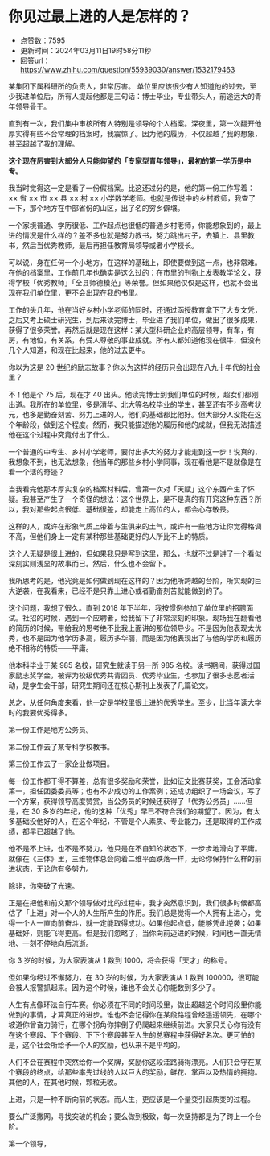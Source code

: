 # 你见过最上进的人是怎样的？
- 点赞数：7595
- 更新时间：2024年03月11日19时58分11秒
- 回答url：https://www.zhihu.com/question/55939030/answer/1532179463
<body>
 <p>某集团下属科研所的负责人<span><span>，</span></span>非常厉害<span><span>。</span></span> 单位里应该很少有人知道他的过去<span><span>，</span></span>至少我进单位后<span><span>，</span></span>所有人提起他都是三句话<span><span>：</span></span>博士毕业<span><span>，</span></span>专业带头人<span><span>，</span></span>前途远大的青年领导骨干<span><span>。</span></span></p>
 <p>直到有一次<span><span>，</span></span>我们集中审核所有人特别是领导的个人档案<span><span>。</span></span>深夜里<span><span>，</span></span>第一次翻开他厚实得有些不合常理的档案时<span><span>，</span></span>我震惊了<span><span>。</span></span>因为他的履历<span><span>，</span></span>不仅超越了我的想象<span><span>，</span></span>甚至超越了我的理解<span><span>。</span></span></p>
 <p><strong>这个现在厉害到大部分人只能仰望的<span><span>「</span></span>专家型青年领导<span><span>」</span></span><span><span>，</span></span>最初的第一学历是中专<span><span>。</span></span> </strong></p>
 <p>我当时觉得这一定是看了一份假档案<span><span>。</span></span>比这还过分的是<span><span>，</span></span>他的第一份工作写着<span><span>：</span></span>×× 省 ×× 市 ×× 县 ×× 村 ×× 小学数学老师<span><span>。</span></span>也就是传说中的乡村教师<span><span>，</span></span>我查了一下<span><span>，</span></span>那个地方在中部省份的山区<span><span>，</span></span>出了名的穷乡僻壤<span><span>。</span></span></p>
 <p>一个家境普通<span><span>、</span></span>学历很低<span><span>、</span></span>工作起点也很低的普通乡村老师<span><span>，</span></span>你能想象到的<span><span>，</span></span>最上进的情况是什么样的<span><span>？</span></span>差不多也就是努力教书<span><span>，</span></span>努力跳出村子<span><span>，</span></span>去镇上<span><span>、</span></span>县里教书<span><span>，</span></span>然后当优秀教师<span><span>，</span></span>最后再担任教育局领导或者小学校长<span><span>。</span></span></p>
 <p>可以说<span><span>，</span></span>身在任何一个小地方<span><span>，</span></span>在这样的基础上<span><span>，</span></span>即使要做到这一点<span><span>，</span></span>也非常难<span><span>。</span></span>在他的档案里<span><span>，</span></span>工作前几年也确实是这么过的<span><span>：</span></span>在市里的刊物上发表教学论文<span><span>，</span></span>获得学校<span><span>「</span></span>优秀教师<span><span>」</span></span><span><span>「</span></span>全县师德模范<span><span>」</span></span>等荣誉<span><span>。</span></span>但如果他仅仅是这样<span><span>，</span></span>也就不会出现在我们单位里<span><span>，</span></span>更不会出现在我的书里<span><span>。</span></span></p>
 <p>工作的头几年<span><span>，</span></span>他在当好乡村小学老师的同时<span><span>，</span></span>还通过函授教育拿下了大专文凭<span><span>，</span></span>之后又考上硕士研究生<span><span>，</span></span>到后来读完博士<span><span>，</span></span>毕业进了我们单位<span><span>，</span></span>做出了很多成果<span><span>，</span></span>获得了很多荣誉<span><span>。</span></span>再然后就是现在这样<span><span>：</span></span>某大型科研企业的高层领导<span><span>，</span></span>有车<span><span>，</span></span>有房<span><span>，</span></span>有地位<span><span>，</span></span>有关系<span><span>，</span></span>有受人尊敬的事业成就<span><span>。</span></span>所有人都知道他现在很牛<span><span>，</span></span>但没有几个人知道<span><span>，</span></span>和现在比起来<span><span>，</span></span>他的过去更牛<span><span>。</span></span></p>
 <p>你以为这是 20 世纪的励志故事<span><span>？</span></span>你以为这样的经历只会出现在八九十年代的社会里<span><span>？</span></span></p>
 <p>不<span><span>！</span></span>他是个 75 后<span><span>，</span></span>现在才 40 出头<span><span>。</span></span>他读完博士到我们单位的时候<span><span>，</span></span>超女们都刚出道<span><span>。</span></span>我所在的单位里<span><span>，</span></span>多是清华<span><span>、</span></span>北大等名校毕业的学生<span><span>，</span></span>甚至还有不少高考状元<span><span>，</span></span>也多是勤奋刻苦<span><span>、</span></span>努力上进的人<span><span>，</span></span>他们的基础都比他好<span><span>。</span></span>但大部分人没能在这个年龄段<span><span>，</span></span>做到这个程度<span><span>。</span></span>然而<span><span>，</span></span>我只能描述他的履历和他的成就<span><span>，</span></span>但我无法描述他在这个过程中究竟付出了什么<span><span>。</span></span></p>
 <p>一个普通的中专生<span><span>、</span></span>乡村小学老师<span><span>，</span></span>要付出多大的努力才能走到这一步<span><span>！</span></span>说真的<span><span>，</span></span>我想象不到<span><span>，</span></span>也无法想象<span><span>，</span></span>他当年的那些乡村小学同事<span><span>，</span></span>现在看他是不是就像是在看一个活的奇迹<span><span>？</span></span></p>
 <p>当我看完他那本厚实复杂的档案材料后<span><span>，</span></span>曾第一次对<span><span>「</span></span>天赋<span><span>」</span></span>这个东西产生了怀疑<span><span>。</span></span>我甚至产生了一个奇怪的想法<span><span>：</span></span>这个世界上<span><span>，</span></span>是不是真的有开窍这种东西<span><span>？</span></span>所以<span><span>，</span></span>我对那些起点很低<span><span>、</span></span>基础很差<span><span>，</span></span>却能走上高位的人<span><span>，</span></span>都会心存敬畏<span><span>。</span></span></p>
 <p>这样的人<span><span>，</span></span>或许在形象气质上带着与生俱来的土气<span><span>，</span></span>或许有一些地方让你觉得格调不高<span><span>，</span></span>但他们身上一定有某种那些基础更好的人所比不上的特质<span><span>。</span></span></p>
 <p>这个人无疑是很上进的<span><span>，</span></span>但如果我只是写到这里<span><span>，</span></span>那么<span><span>，</span></span>也就不过是讲了一个看似深刻实则浅显的故事而已<span><span>。</span></span>然后<span><span>，</span></span>什么也不会留下<span><span>。</span></span></p>
 <p>我所思考的是<span><span>，</span></span>他究竟是如何做到现在这样的<span><span>？</span></span>因为他所跨越的台阶<span><span>，</span></span>所实现的巨大逆袭<span><span>，</span></span>在我看来<span><span>，</span></span>已经不是只靠上进心或者勤奋刻苦就能做到的了<span><span>。</span></span></p>
 <p>这个问题<span><span>，</span></span>我想了很久<span><span>。</span></span>直到 2018 年下半年<span><span>，</span></span>我按惯例参加了单位里的招聘面试<span><span>。</span></span>社招的时候<span><span>，</span></span>遇到一个应聘者<span><span>，</span></span>给我留下了非常深刻的印象<span><span>。</span></span>现场我在翻看他的简历的时候<span><span>，</span></span>带给我的思考绝不比我上面讲的那位领导少<span><span>。</span></span>不是因为他表现太优秀<span><span>，</span></span>也不是因为他学历多高<span><span>，</span></span>履历多华丽<span><span>，</span></span>而是因为他表现出了与他的学历和履历绝不相称的特质——平庸<span><span>。</span></span></p>
 <p>他本科毕业于某 985 名校<span><span>，</span></span>研究生就读于另一所 985 名校<span><span>。</span></span>读书期间<span><span>，</span></span>获得过国家励志奖学金<span><span>，</span></span>被评为校级优秀共青团员<span><span>、</span></span>优秀毕业生<span><span>，</span></span>也参加了很多志愿者活动<span><span>，</span></span>是学生会干部<span><span>，</span></span>研究生期间还在核心期刊上发表了几篇论文<span><span>。</span></span></p>
 <p>总之<span><span>，</span></span>从任何角度来看<span><span>，</span></span>他一定是学校里很上进的优秀学生<span><span>。</span></span>至少<span><span>，</span></span>比当年读大学时的我要优秀得多<span><span>。</span></span></p>
 <p>第一份工作是地方公务员<span><span>。</span></span></p>
 <p>第二份工作去了某专科学校教书<span><span>。</span></span></p>
 <p>第三份工作去了一家企业做项目<span><span>。</span></span></p>
 <p>每一份工作都干得不算差<span><span>，</span></span>总有很多奖励和荣誉<span><span>，</span></span>比如征文比赛获奖<span><span>，</span></span>工会活动拿第一<span><span>，</span></span>担任团委委员等<span><span>；</span></span>也有不少成功的工作案例<span><span>；</span></span>还成功组织了一场会议<span><span>，</span></span>写了一个方案<span><span>，</span></span>获得领导高度赞赏<span><span>，</span></span>当公务员的时候还获得了<span><span>「</span></span>优秀公务员<span><span>」</span></span>……但是<span><span>，</span></span>在 30 多岁的年纪<span><span>，</span></span>他的这种<span><span>「</span></span>优秀<span><span>」</span></span>早已不符合我们的期望了<span><span>。</span></span>因为<span><span>，</span></span>有太多基础没他好的人<span><span>，</span></span>在这个年纪<span><span>，</span></span>不管是个人素质<span><span>、</span></span>专业能力<span><span>，</span></span>还是取得的工作成绩<span><span>，</span></span>都早已超越了他<span><span>。</span></span></p>
 <p>他不是不上进<span><span>，</span></span>也不是不努力<span><span>，</span></span>他只是在不自知的状态下<span><span>，</span></span>一步步地滑向了平庸<span><span>。</span></span>就像在<span><span>《</span></span>三体<span><span>》</span></span>里<span><span>，</span></span>三维物体总会向着二维平面跌落一样<span><span>，</span></span>无论你保持什么样的前进状态<span><span>，</span></span>无论你有多努力<span><span>。</span></span></p>
 <p>除非<span><span>，</span></span>你突破了光速<span><span>。</span></span></p>
 <p>正是在把他和前文那个领导做对比的过程中<span><span>，</span></span>我才突然意识到<span><span>，</span></span>我们很多时候都高估了<span><span>「</span></span>上进<span><span>」</span></span>对一个人的人生所产生的作用<span><span>。</span></span>我们总是觉得一个人拥有上进心<span><span>，</span></span>觉得一个人一直向前奋斗<span><span>，</span></span>就一定能取得成功<span><span>。</span></span>如果他起点低<span><span>，</span></span>能够凭此逆袭<span><span>；</span></span>如果基础好<span><span>，</span></span>则能飞得更高<span><span>。</span></span>但是我们忽略了<span><span>，</span></span>当你向前迈进的时候<span><span>，</span></span>时间也一直无情地<span><span>、</span></span>一刻不停地向后流逝<span><span>。</span></span></p>
 <p>你 3 岁的时候<span><span>，</span></span>为大家表演从 1 数到 1000<span><span>，</span></span>将会获得<span><span>「</span></span>天才<span><span>」</span></span>的称号<span><span>。</span></span></p>
 <p>但如果你经过不懈努力<span><span>，</span></span>在 30 岁的时候<span><span>，</span></span>为大家表演从 1 数到 100000<span><span>，</span></span>很可能会被人报警抓起来<span><span>。</span></span>因为这个时候<span><span>，</span></span>谁也不会关心你能数到多少了<span><span>。</span></span></p>
 <p>人生有点像环法自行车赛<span><span>。</span></span>你必须在不同的时间段里<span><span>，</span></span>做出超越这个时间段里你能做到的事情<span><span>，</span></span>才算真正的进步<span><span>。</span></span>谁也不会记得你在某段路程曾经遥遥领先<span><span>，</span></span>在哪个坡道你曾奋力骑行<span><span>，</span></span>在哪个拐角你摔倒了仍爬起来继续前进<span><span>。</span></span>大家只关心你有没有在这个赛段<span><span>、</span></span>下个赛段<span><span>、</span></span>下下个赛段甚至人生的总赛程中获得好名次<span><span>。</span></span>更可怕的是<span><span>，</span></span>这个社会所给予一个人的奖励<span><span>，</span></span>也从来不是平均的<span><span>。</span></span></p>
 <p>人们不会在赛程中突然给你一个奖牌<span><span>，</span></span>奖励你这段洼路骑得漂亮<span><span>。</span></span>人们只会守在某个赛段的终点<span><span>，</span></span>给那些率先过线的人以巨大的奖励<span><span>，</span></span>鲜花<span><span>、</span></span>掌声以及热情的拥抱<span><span>。</span></span>其他的人<span><span>，</span></span>在其他时候<span><span>，</span></span>颗粒无收<span><span>。</span></span></p>
 <p>上进<span><span>，</span></span>只是一种不断向前的状态<span><span>。</span></span>而人生<span><span>，</span></span>更应该是一个量变引起质变的过程<span><span>。</span></span></p>
 <p>要么广泛撒网<span><span>，</span></span>寻找突破的机会<span><span>；</span></span>要么做到极致<span><span>，</span></span>每一次坚持都是为了跨上一个台阶<span><span>。</span></span></p>
 <p>第一个领导<span><span>，</span></span></p>
</body>